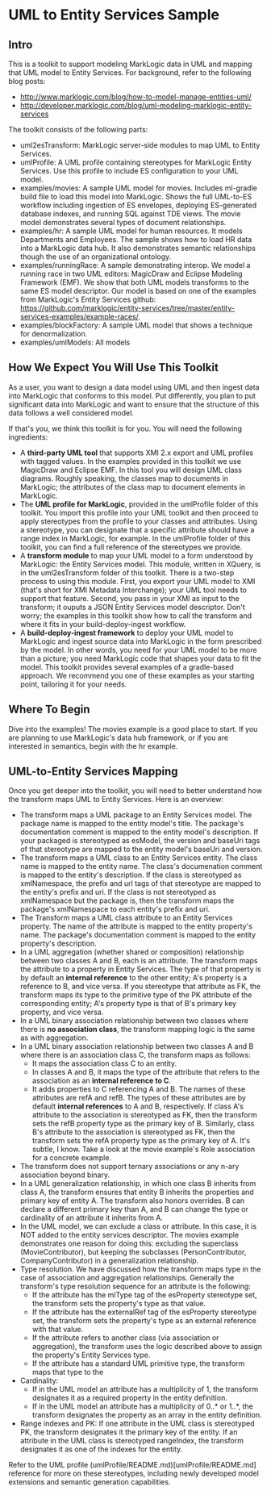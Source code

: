 # UML to Entity Services Sample

## Intro

This is a toolkit to support modeling MarkLogic data in UML and mapping that UML model to Entity Services. For background, refer to the following blog posts:

- <http://www.marklogic.com/blog/how-to-model-manage-entities-uml/>
- <http://developer.marklogic.com/blog/uml-modeling-marklogic-entity-services>

The toolkit consists of the following parts:
- uml2esTransform: MarkLogic server-side modules to map UML to Entity Services.
- umlProfile: A UML profile containing stereotypes for MarkLogic Entity Services. Use this profile to include ES configuration to your UML model.
- examples/movies: A sample UML model for movies. Includes ml-gradle build file to load this model into MarkLogic. Shows the full UML-to-ES workflow including ingestion of ES envelopes, deploying ES-generated database indexes, and running SQL against TDE views. The movie model demonstrates several types of document relationships. 
- examples/hr: A sample UML model for human resources. It models Departments and Employees. The sample shows how to load HR data into a MarkLogic data hub. It also demonstrates semantic relationships though the use of an organizational ontology.
- examples/runningRace: A sample demonstrating interop. We model a running race in two UML editors: MagicDraw and Eclipse Modeling Framework (EMF). We show that both UML models transforms to the same ES model descriptor. Our model is based on one of the examples from MarkLogic's Entity Services github: <https://github.com/marklogic/entity-services/tree/master/entity-services-examples/example-races/>. 
- examples/blockFactory: A sample UML model that shows a technique for denormalization.
- examples/umlModels: All models

## How We Expect You Will Use This Toolkit
As a user, you want to design a data model using UML and then ingest data into MarkLogic that conforms to this model. Put differently, you plan to put significant data into MarkLogic and want to ensure that the structure of this data follows a well considered model. 

If that's you, we think this toolkit is for you. You will need the following ingredients:

- A **third-party UML tool** that supports XMI 2.x export and UML profiles with tagged values. In the examples provided in this toolkit we use MagicDraw and Eclipse EMF. In this tool you will design UML class diagrams. Roughly speaking, the classes map to documents in MarkLogic; the attributes of the class map to document elements in MarkLogic.
- The **UML profile for MarkLogic**, provided in the umlProfile folder of this toolkit. You import this profile into your UML toolkit and then proceed to apply stereotypes from the profile to your classes and attributes. Using a stereotype, you can designate that a specific attribute should have a range index in MarkLogic, for example. In the umlProfile folder of this toolkit, you can find a full reference of the stereotypes we provide.
- A **transform module** to map your UML model to a form understood by MarkLogic: the Entity Services model. This module, written in XQuery, is in the uml2esTransform folder of this toolkit. There is a two-step process to using this module. First, you export your UML model to XMI (that's short for XMI Metadata Interchange); your UML tool needs to support that feature. Second, you pass in your XMI as input to the transform; it ouputs a JSON Entity Services model descriptor. Don't worry; the examples in this toolkit show how to call the transform and where it fits in your build-deploy-ingest workflow.
- A **build-deploy-ingest framework** to deploy your UML model to MarkLogic and ingest source data into MarkLogic in the form prescribed by the model. In other words, you need for your UML model to be more than a picture; you need MarkLogic code that shapes your data to fit the model. This toolkit provides several examples of a gradle-based approach. We recommend you one of these examples as your starting point, tailoring it for your needs.

## Where To Begin
Dive into the examples! The movies example is a good place to start. If you are planning to use MarkLogic's data hub framework, or if you are interested in semantics, begin with the hr example. 

## UML-to-Entity Services Mapping
Once you get deeper into the toolkit, you will need to better understand how the transform maps UML to Entity Services. Here is an overview:
- The transform maps a UML package to an Entity Services model. The package name is mapped to the entity model's title. The package's documentation comment is mapped to the entity model's description. If your packaged is stereotyped as esModel, the version and baseUri tags of that stereotype are mapped to the entity model's baseUri and version.
- The transform maps a UML class to an Entity Services entity. The class name is mapped to the entity name. The class's documenation comment is mapped to the entity's description. If the class is stereotyped as xmlNamespace, the prefix and url tags of that stereotype are mapped to the entity's prefix and uri. If the class is not stereotyped as xmlNamespace but the package is, then the transform maps the package's xmlNamespace to each entity's prefix and uri.
- The Transform maps a UML class attribute to an Entity Services property. The name of the attribute is mapped to the entity property's name. The package's documentation comment is mapped to the entity property's description.
- In a UML aggregation (whether shared or composition) relationship between two classes A and B, each is an attribute. The transform maps the attribute to a property in Entity Services. The type of that property is by default an **internal reference** to the other entity; A's property is a reference to B, and vice versa. If you stereotype that attribute as FK, the transform maps its type to the primitive type of the PK attribute of the corresponding entity; A's property type is that of B's primary key property, and vice versa.
- In a UML binary association relationship between two classes where there is **no association class**, the transform mapping logic is the same as with aggregation.
- In a UML binary association relationship between two classes A and B where there is an association class C, the transform maps as follows:
	* It maps the association class C to an entity.
	* In classes A and B, it maps the type of the attribute that refers to the association as an **internal reference to C**. 
	* It adds properties to C referencing A and B. The names of these attributes are refA and refB. The types of these attributes are by default **internal references** to A and B, respectively. If class A's attribute to the association is stereotyped as FK, then the transform sets the refB property type as the primary key of B. Similarly, class B's attribute to the association is stereotyped as FK, then the transform sets the refA property type as the primary key of A. It's subtle, I know. Take a look at the movie example's Role association for a concrete example. 
- The transform does not support ternary associations or any n-ary association beyond binary.
- In a UML generalization relationship, in which one class B inherits from class A, the transform ensures that entity B inherits the properties and primary key of entity A. The transform also honors overrides. B can declare a different primary key than A, and B can change the type or cardinality of an attribute it inherits from A.
- In the UML model, we can exclude a class or attribute. In this case, it is NOT added to the entity services descriptor. The movies example demonstrates one reason for doing this: excluding the superclass (MovieContributor), but keeping the subclasses (PersonContributor, CompanyContributor) in a generalization relationship.
- Type resolution. We have discussed how the transform maps type in the case of association and aggregation relationships. Generally the transform's type resolution sequence for an attribute is the following:
	* If the attribute has the mlType tag of the esProperty stereotype set, the transform sets the property's type as that value.
	* If the attribute has the externalRef tag of the esProperty stereotype set, the transform sets the property's type as an external reference with that value.
	* If the attribute refers to another class (via association or aggregation), the transform uses the logic described above to assign the property's Entity Services type.
	* If the attribute has a standard UML primitive type, the transform maps that type to the 
- Cardinality: 
	* If in the UML model an attribute has a multiplicity of 1, the transform designates it as a required property in the entity definition.
	* If in the UML model an attribute has a multiplicity of 0..* or 1..*, the transform designates the property as an array in the entity definition.
- Range indexes and PK: If one attribute in the UML class is stereotyped PK, the transform designates it the primary key of the entity. If an attribute in the UML class is stereotyped rangeIndex, the transform designates it as one of the indexes for the entity. 

Refer to the UML profile (umlProfile/README.md)[umlProfile/README.md] reference for more on these stereotypes, including newly developed model extensions and semantic generation capabilities. 

